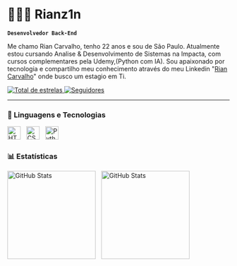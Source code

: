 # 👨🏻‍💻 Rianz1n

**`Desenvolvedor Back-End`**

Me chamo Rian Carvalho, tenho 22 anos e sou de São Paulo. Atualmente estou cursando Analise & Desenvolvimento de Sistemas na Impacta, com cursos complementares pela Udemy,(Python com IA). Sou apaixonado por tecnologia e compartilho meu conhecimento através do meu Linkedin "[Rian Carvalho](https://www.linkedin.com/in/riancarvalho01/)" onde busco um estagio em Ti.

<p align="left">
    <a href="https://github.com/Rianz1n?tab=repositories&sort=stargazers">
        <img 
            alt="Total de estrelas" 
            title="Total de estrelas GitHub" 
            src="https://custom-icon-badges.demolab.com/github/stars/Rianz1n?color=55960c&style=for-the-badge&labelColor=488207&logo=star&label=estrelas"
        />
    </a>
    <a href="https://github.com/Rianz1n?tab=followers">
        <img 
            alt="Seguidores"
            title="Me siga no GitHub" 
            src="https://custom-icon-badges.demolab.com/github/followers/Rianz1n?color=236ad3&labelColor=1155ba&style=for-the-badge&logo=github&label=Seguidores&logoColor=white"
        />
    </a>
</p>

---

### 🤖 Linguagens e Tecnologias

<img 
    align="left" 
    alt="HTML"
    title="HTML" 
    width="30px" 
    style="padding-right: 10px;" 
    src="https://cdn.jsdelivr.net/gh/devicons/devicon@latest/icons/html5/html5-original.svg" 
/>
<img 
    align="left" 
    alt="CSS" 
    title="CSS"
    width="30px" 
    style="padding-right: 10px;" 
    src="https://cdn.jsdelivr.net/gh/devicons/devicon@latest/icons/css3/css3-original.svg" 
/>

<img 
    align="left" 
    alt="Python" 
    title="Python"
    width="30px" 
    style="padding-right: 10px;" 
    src="https://cdn.jsdelivr.net/gh/devicons/devicon@latest/icons/python/python-original.svg" 
/>

<br/>
<br/>

### 📊 Estatísticas

<p>
  <img 
    align="left" 
    alt="GitHub Stats" 
    height="200" 
    style="padding-right: 10px;" 
    src="https://github-readme-stats.vercel.app/api?username=rianz1n&show_icons=true&theme=tokyonight&include_all_commits=true&locale=pt-br" 
  />

<img 
      align="left" 
      alt="GitHub Stats" 
      height="200" 
      src="https://github-readme-stats.vercel.app/api/top-langs/?username=rianz1n&theme=tokyonight&layout=compact&custom_title=Tecnologias&langs_count=9" 
  />

</p>

